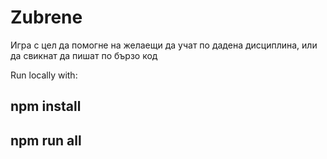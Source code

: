 # Zubrene

Игра с цел да помогне на желаещи да учат по дадена дисциплина, или да свикнат да пишат по бързо код

Run locally with: 

## npm install
## npm run all
